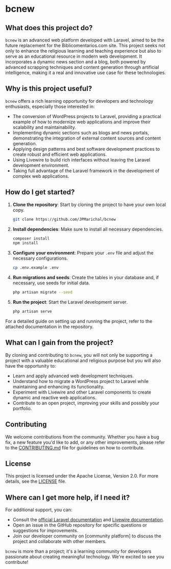 # bcnew

## What does this project do?

`bcnew` is an advanced web platform developed with Laravel, aimed to be the future replacement for the Biblicomentarios.com site. This project seeks not only to enhance the religious learning and teaching experience but also to serve as an educational resource in modern web development. It incorporates a dynamic news section and a blog, both powered by advanced scrapping techniques and content generation through artificial intelligence, making it a real and innovative use case for these technologies.

## Why is this project useful?

`bcnew` offers a rich learning opportunity for developers and technology enthusiasts, especially those interested in:

- The conversion of WordPress projects to Laravel, providing a practical example of how to modernize web applications and improve their scalability and maintainability.
- Implementing dynamic sections such as blogs and news portals, demonstrating the integration of external content sources and content generation.
- Applying design patterns and best software development practices to create robust and efficient web applications.
- Using Livewire to build rich interfaces without leaving the Laravel development environment.
- Taking full advantage of the Laravel framework in the development of complex web applications.

## How do I get started?

1. **Clone the repository**: Start by cloning the project to have your own local copy.

    ```bash
    git clone https://github.com/JPMarichal/bcnew
    ```

2. **Install dependencies**: Make sure to install all necessary dependencies.

    ```bash
    composer install
    npm install
    ```

3. **Configure your environment**: Prepare your `.env` file and adjust the necessary configurations.

    ```bash
    cp .env.example .env
    ```

4. **Run migrations and seeds**: Create the tables in your database and, if necessary, use seeds for initial data.

    ```bash
    php artisan migrate --seed
    ```

5. **Run the project**: Start the Laravel development server.

    ```bash
    php artisan serve
    ```

For a detailed guide on setting up and running the project, refer to the attached documentation in the repository.

## What can I gain from the project?

By cloning and contributing to `bcnew`, you will not only be supporting a project with a valuable educational and religious purpose but you will also have the opportunity to:

- Learn and apply advanced web development techniques.
- Understand how to migrate a WordPress project to Laravel while maintaining and enhancing its functionality.
- Experiment with Livewire and other Laravel components to create dynamic and reactive web applications.
- Contribute to an open project, improving your skills and possibly your portfolio.

## Contributing

We welcome contributions from the community. Whether you have a bug fix, a new feature you'd like to add, or any other improvements, please refer to the [CONTRIBUTING.md](https://github.com/JPMarichal/bcnew/blob/main/CONTRIBUTING.md) file for guidelines on how to contribute.

## License

This project is licensed under the Apache License, Version 2.0. For more details, see the [LICENSE](https://github.com/JPMarichal/bcnew/blob/main/LICENSE.md) file.

## Where can I get more help, if I need it?

For additional support, you can:

- Consult the [official Laravel documentation](https://laravel.com/docs) and [Livewire documentation](https://laravel-livewire.com/docs/2.x/quickstart).
- Open an issue in the GitHub repository for specific questions or suggestions for improvements.
- Join our developer community on [community platform] to discuss the project and collaborate with other members.

`bcnew` is more than a project; it's a learning community for developers passionate about creating meaningful technology. We're excited to see you contribute!
